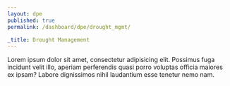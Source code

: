 ```yaml
---
layout: dpe
published: true
permalink: /dashboard/dpe/drought_mgmt/

_title: Drought Management
---
```

Lorem ipsum dolor sit amet, consectetur adipisicing elit. Possimus fuga incidunt velit illo, aperiam perferendis quasi porro voluptas officia maiores ex ipsam? Labore dignissimos nihil laudantium esse tenetur nemo nam.